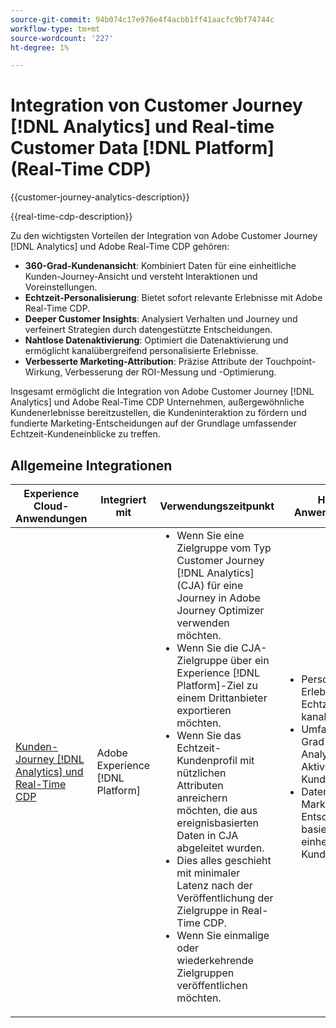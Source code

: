 ```yaml
---
source-git-commit: 94b074c17e976e4f4acbb1ff41aacfc9bf74744c
workflow-type: tm+mt
source-wordcount: '227'
ht-degree: 1%

---
```



# Integration von Customer Journey [!DNL Analytics] und Real-time Customer Data [!DNL Platform] (Real-Time CDP)

{{customer-journey-analytics-description}}

{{real-time-cdp-description}}

Zu den wichtigsten Vorteilen der Integration von Adobe Customer Journey [!DNL Analytics] und Adobe Real-Time CDP gehören\:

+ **360-Grad-Kundenansicht**: Kombiniert Daten für eine einheitliche Kunden-Journey-Ansicht und versteht Interaktionen und Voreinstellungen.
+ **Echtzeit-Personalisierung**: Bietet sofort relevante Erlebnisse mit Adobe Real-Time CDP.
+ **Deeper Customer Insights**: Analysiert Verhalten und Journey und verfeinert Strategien durch datengestützte Entscheidungen.
+ **Nahtlose Datenaktivierung**: Optimiert die Datenaktivierung und ermöglicht kanalübergreifend personalisierte Erlebnisse.
+ **Verbesserte Marketing-Attribution**: Präzise Attribute der Touchpoint-Wirkung, Verbesserung der ROI-Messung und -Optimierung.

Insgesamt ermöglicht die Integration von Adobe Customer Journey [!DNL Analytics] und Adobe Real-Time CDP Unternehmen, außergewöhnliche Kundenerlebnisse bereitzustellen, die Kundeninteraktion zu fördern und fundierte Marketing-Entscheidungen auf der Grundlage umfassender Echtzeit-Kundeneinblicke zu treffen.

## Allgemeine Integrationen

<table>
    <thead>
        <tr>
            <th>Experience Cloud-Anwendungen</th>
            <th>Integriert mit</th>
            <th>Verwendungszeitpunkt</th>
            <th>Häufige Anwendungsfälle</th>
        </tr>
    </thead>
    <tbody>
        <tr>
            <td><a href="https://experienceleague.adobe.com/docs/customer-journey-analytics-learn/tutorials/components/audiences/audience-publishing-for-cja.html?lang=de" target="_blank" rel="noreferrer">Kunden-Journey [!DNL Analytics] und Real-Time CDP</a></td>
            <td>Adobe Experience [!DNL Platform]</td>
            <td>
                <ul style="margin-top: 0;">
                    <li>Wenn Sie eine Zielgruppe vom Typ Customer Journey [!DNL Analytics] (CJA) für eine Journey in Adobe Journey Optimizer verwenden möchten.</li>
                    <li>Wenn Sie die CJA-Zielgruppe über ein Experience [!DNL Platform]-Ziel zu einem Drittanbieter exportieren möchten.</li>
                    <li>Wenn Sie das Echtzeit-Kundenprofil mit nützlichen Attributen anreichern möchten, die aus ereignisbasierten Daten in CJA abgeleitet wurden.</li>
                    <li>Dies alles geschieht mit minimaler Latenz nach der Veröffentlichung der Zielgruppe in Real-Time CDP.</li>
                    <li>Wenn Sie einmalige oder wiederkehrende Zielgruppen veröffentlichen möchten.</li>
                </ul>
            </td>
            <td>
              <ul style="margin-top: 0;">
                <li>Personalisierte Erlebnisse in Echtzeit kanalübergreifend.</li>
                <li>Umfassende 360-Grad-Journey-Analyse und -Aktivierung für Kunden</li>
                <li>Datengesteuerte Marketing-Entscheidungen basierend auf einheitlichen Kundendaten.</li>
              </ul>
            </td>
        </tr>        
    </tbody>          
</table>
